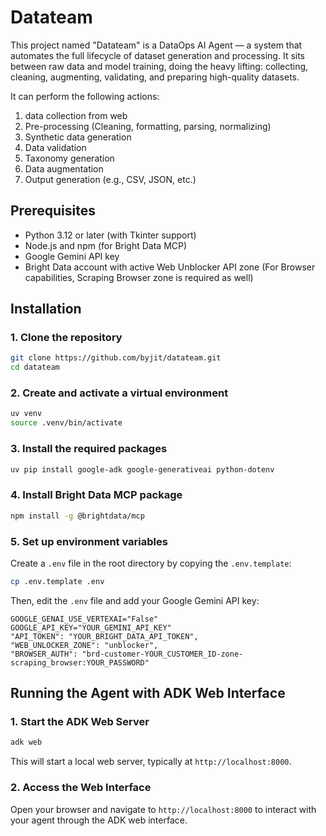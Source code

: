 # Datateam

This project named "Datateam" is a DataOps AI Agent — a system that automates the full lifecycle of dataset generation and processing. It sits between raw data and model training, doing the heavy lifting: collecting, cleaning, augmenting, validating, and preparing high-quality datasets.

It can perform the following actions:
1. data collection from web
2. Pre-processing (Cleaning, formatting, parsing, normalizing)
3. Synthetic data generation
4. Data validation
5. Taxonomy generation
6. Data augmentation
7. Output generation (e.g., CSV, JSON, etc.)

## Prerequisites

- Python 3.12 or later (with Tkinter support)
- Node.js and npm (for Bright Data MCP)
- Google Gemini API key
- Bright Data account with active Web Unblocker API zone (For Browser capabilities, Scraping Browser zone is required as well)

## Installation

### 1. Clone the repository

```bash
git clone https://github.com/byjit/datateam.git
cd datateam
```

### 2. Create and activate a virtual environment

```bash
uv venv
source .venv/bin/activate
```

### 3. Install the required packages
```bash
uv pip install google-adk google-generativeai python-dotenv
```

### 4. Install Bright Data MCP package

```bash
npm install -g @brightdata/mcp
```

### 5. Set up environment variables

Create a `.env` file in the root directory by copying the `.env.template`:

```bash
cp .env.template .env
```

Then, edit the `.env` file and add your Google Gemini API key:

```
GOOGLE_GENAI_USE_VERTEXAI="False"
GOOGLE_API_KEY="YOUR_GEMINI_API_KEY"
"API_TOKEN": "YOUR_BRIGHT_DATA_API_TOKEN",
"WEB_UNLOCKER_ZONE": "unblocker",
"BROWSER_AUTH": "brd-customer-YOUR_CUSTOMER_ID-zone-scraping_browser:YOUR_PASSWORD"
```

## Running the Agent with ADK Web Interface

### 1. Start the ADK Web Server
```bash
adk web
```

This will start a local web server, typically at `http://localhost:8000`.

### 2. Access the Web Interface

Open your browser and navigate to `http://localhost:8000` to interact with your agent through the ADK web interface.